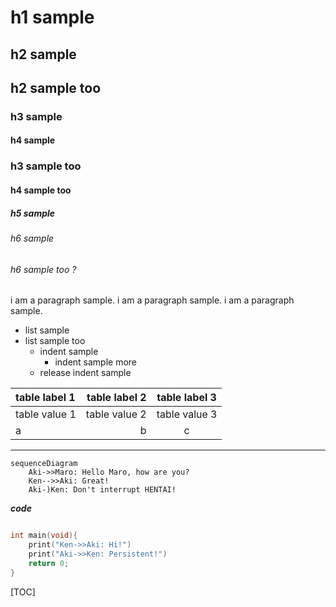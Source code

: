# h1 sample
## h2 sample
## h2 sample too
### h3 sample
#### h4 sample
### h3 sample too
#### h4 sample too
##### h5 sample
###### h6 sample
###### h6 sample too ?

i am a paragraph sample.
i am a paragraph sample.
i am a paragraph sample.

* list sample
* list sample too
    * indent sample
        * indent sample more
    * release indent sample

| table label 1 | table label 2 | table label 3 |
| :------------ | ------------: | :-----------: |
| table value 1 | table value 2 | table value 3 |
| a             | b             | c             |

---------------------------------------------------------------

```mermaid
sequenceDiagram
    Aki->>Maro: Hello Maro, how are you?
    Ken-->>Aki: Great!
    Aki-)Ken: Don't interrupt HENTAI!
```

***code***

```c

int main(void){
    print("Ken->>Aki: Hi!")
    print("Aki->>Ken: Persistent!")
    return 0;
}

```

[TOC]